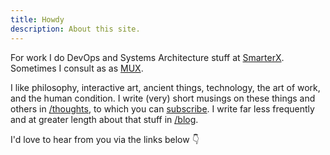 ```yaml
---
title: Howdy
description: About this site.
---
```


For work I do DevOps and Systems Architecture stuff at [SmarterX](https://www.smarterx.com). Sometimes I consult as as [MUX](mailto:kevin@mux.consulting).

I like philosophy, interactive art, ancient things, technology, the art of work, and the human condition. I write (very) short musings on these things and others in [/thoughts](/thoughts), to which you can [subscribe](https://buttondown.email/kevinkuhl). I write far less frequently and at greater length about that stuff in [/blog](/pages/blog).

I'd love to hear from you via the links below :point_down:

